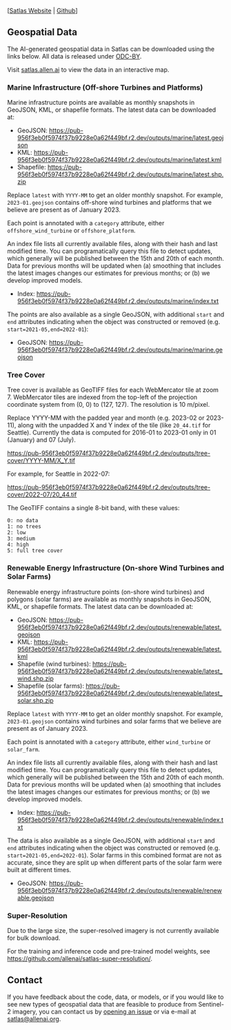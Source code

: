 [[Satlas Website](https://satlas.allen.ai/) | [Github](https://github.com/allenai/satlas/)]

## Geospatial Data

The AI-generated geospatial data in Satlas can be downloaded using the links below.
All data is released under [ODC-BY](DataLicense).

Visit [satlas.allen.ai](https://satlas.allen.ai/) to view the data in an interactive map.

### Marine Infrastructure (Off-shore Turbines and Platforms)

Marine infrastructure points are available as monthly snapshots in GeoJSON, KML, or shapefile formats.
The latest data can be downloaded at:

- GeoJSON: https://pub-956f3eb0f5974f37b9228e0a62f449bf.r2.dev/outputs/marine/latest.geojson
- KML: https://pub-956f3eb0f5974f37b9228e0a62f449bf.r2.dev/outputs/marine/latest.kml
- Shapefile: https://pub-956f3eb0f5974f37b9228e0a62f449bf.r2.dev/outputs/marine/latest.shp.zip

Replace `latest` with `YYYY-MM` to get an older monthly snapshot. For example, `2023-01.geojson`
contains off-shore wind turbines and platforms that we believe are present as of January 2023.

Each point is annotated with a `category` attribute, either `offshore_wind_turbine` or `offshore_platform`.

An index file lists all currently available files, along with their hash and last modified time.
You can programatically query this file to detect updates, which generally will be published
between the 15th and 20th of each month.
Data for previous months will be updated when (a) smoothing that includes the latest images
changes our estimates for previous months; or (b) we develop improved models.

- Index: https://pub-956f3eb0f5974f37b9228e0a62f449bf.r2.dev/outputs/marine/index.txt

The points are also available as a single GeoJSON, with additional `start` and `end` attributes
indicating when the object was constructed or removed (e.g. `start=2021-05,end=2022-01`):

- GeoJSON: https://pub-956f3eb0f5974f37b9228e0a62f449bf.r2.dev/outputs/marine/marine.geojson

### Tree Cover

Tree cover is available as GeoTIFF files for each WebMercator tile at zoom 7.
WebMercator tiles are indexed from the top-left of the projection coordinate
system from (0, 0) to (127, 127). The resolution is 10 m/pixel.

Replace YYYY-MM with the padded year and month (e.g. 2023-02 or 2023-11), along with the
unpadded X and Y index of the tile (like `20_44.tif` for Seattle).
Currently the data is computed for 2016-01 to 2023-01 only in 01 (January) and 07 (July).

https://pub-956f3eb0f5974f37b9228e0a62f449bf.r2.dev/outputs/tree-cover/YYYY-MM/X_Y.tif

For example, for Seattle in 2022-07:

https://pub-956f3eb0f5974f37b9228e0a62f449bf.r2.dev/outputs/tree-cover/2022-07/20_44.tif

The GeoTIFF contains a single 8-bit band, with these values:

    0: no data
    1: no trees
    2: low
    3: medium
    4: high
    5: full tree cover

### Renewable Energy Infrastructure (On-shore Wind Turbines and Solar Farms)

Renewable energy infrastructure points (on-shore wind turbines) and polygons (solar farms) are available as monthly snapshots in GeoJSON, KML, or shapefile formats.
The latest data can be downloaded at:

- GeoJSON: https://pub-956f3eb0f5974f37b9228e0a62f449bf.r2.dev/outputs/renewable/latest.geojson
- KML: https://pub-956f3eb0f5974f37b9228e0a62f449bf.r2.dev/outputs/renewable/latest.kml
- Shapefile (wind turbines): https://pub-956f3eb0f5974f37b9228e0a62f449bf.r2.dev/outputs/renewable/latest_wind.shp.zip
- Shapefile (solar farms): https://pub-956f3eb0f5974f37b9228e0a62f449bf.r2.dev/outputs/renewable/latest_solar.shp.zip

Replace `latest` with `YYYY-MM` to get an older monthly snapshot. For example, `2023-01.geojson`
contains wind turbines and solar farms that we believe are present as of January 2023.

Each point is annotated with a `category` attribute, either `wind_turbine` or `solar_farm`.

An index file lists all currently available files, along with their hash and last modified time.
You can programatically query this file to detect updates, which generally will be published
between the 15th and 20th of each month.
Data for previous months will be updated when (a) smoothing that includes the latest images
changes our estimates for previous months; or (b) we develop improved models.

- Index: https://pub-956f3eb0f5974f37b9228e0a62f449bf.r2.dev/outputs/renewable/index.txt

The data is also available as a single GeoJSON, with additional `start` and `end` attributes
indicating when the object was constructed or removed (e.g. `start=2021-05,end=2022-01`).
Solar farms in this combined format are not as accurate, since they are split up when different
parts of the solar farm were built at different times.

- GeoJSON: https://pub-956f3eb0f5974f37b9228e0a62f449bf.r2.dev/outputs/renewable/renewable.geojson

### Super-Resolution

Due to the large size, the super-resolved imagery is not currently available for bulk download.

For the training and inference code and pre-trained model weights, see https://github.com/allenai/satlas-super-resolution/.

## Contact

If you have feedback about the code, data, or models, or if you would like to see new types of geospatial data that are feasible to produce from Sentinel-2 imagery,
you can contact us by [opening an issue](https://github.com/allenai/satlas/issues/new) or via e-mail at satlas@allenai.org.
